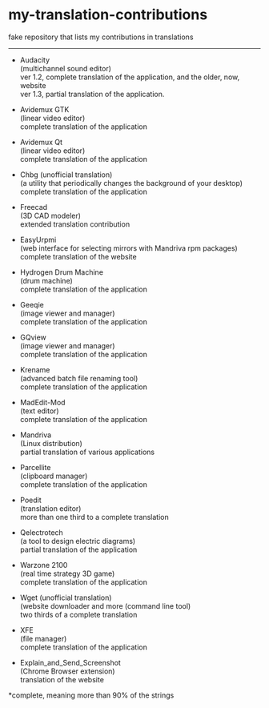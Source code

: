 # my-translation-contributions
fake repository that lists my contributions in translations

---

- Audacity      
      (multichannel sound editor)      
      ver 1.2, complete translation of the application, and the older, now, website      
      ver 1.3, partial translation of the application.      

- Avidemux GTK      
      (linear video editor)      
      complete translation of the application      

- Avidemux Qt      
      (linear video editor)      
      complete translation of the application      

- Chbg   (unofficial translation)      
      (a utility that periodically changes the background of your desktop)      
      complete translation of the application      

- Freecad      
      (3D CAD modeler)      
      extended translation contribution      

- EasyUrpmi      
      (web interface for selecting mirrors with Mandriva rpm packages)      
      complete translation of the website      

- Hydrogen Drum Machine      
      (drum machine)      
      complete translation of the application      

- Geeqie    
      (image viewer and manager)      
      complete translation of the application      

- GQview      
      (image viewer and manager)      
      complete translation of the application      

- Krename      
      (advanced batch file renaming tool)      
      complete translation of the application      

- MadEdit-Mod      
      (text editor)      
      complete translation of the application      

- Mandriva      
      (Linux distribution)      
      partial translation of various applications      

- Parcellite      
      (clipboard manager)      
      complete translation of the application      

- Poedit      
      (translation editor)      
      more than one third to a complete translation      

- Qelectrotech      
      (a tool to design electric diagrams)      
      partial translation of the application      

- Warzone 2100      
      (real time strategy 3D game)      
      complete translation of the application      

- Wget   (unofficial translation)      
      (website downloader and more (command line tool)      
      two thirds of a complete translation      

- XFE      
      (file manager)      
      complete translation of the application      



- Explain_and_Send_Screenshot      
      (Chrome Browser extension)      
      translation of the website      




*complete, meaning more than 90% of the strings
